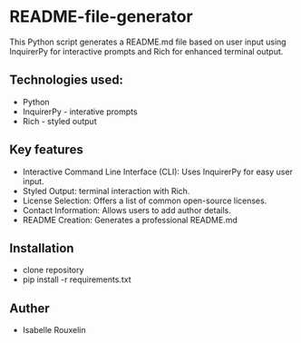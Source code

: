# README-file-generator
This Python script generates a README.md file based on user input using InquirerPy for interactive prompts and Rich for enhanced terminal output.

## Technologies used:
- Python
- InquirerPy - interative prompts
- Rich - styled output

## Key features 
- Interactive Command Line Interface (CLI): Uses InquirerPy for easy user input.
- Styled Output: terminal interaction with Rich.
- License Selection: Offers a list of common open-source licenses.
- Contact Information: Allows users to add author details.
- README Creation: Generates a professional README.md

## Installation
- clone repository
- pip install -r requirements.txt

## Auther
 - Isabelle Rouxelin
